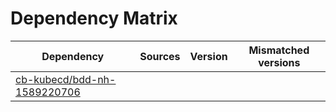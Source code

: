 # Dependency Matrix

Dependency | Sources | Version | Mismatched versions
---------- | ------- | ------- | -------------------
[cb-kubecd/bdd-nh-1589220706](https://github.com/cb-kubecd/bdd-nh-1589220706.git) |  | []() | 
